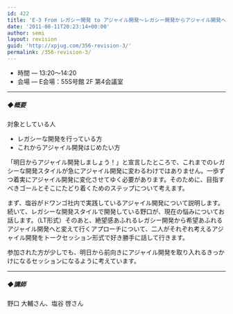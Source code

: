 ```yaml
---
id: 422
title: 'E-3 From レガシー開発 to アジャイル開発～レガシー開発からアジャイル開発へ～【発表】'
date: '2011-08-11T20:23:14+00:00'
author: semi
layout: revision
guid: 'http://xpjug.com/356-revision-3/'
permalink: /356-revision-3/
---
```


- 時間 — 13:20～14:20
- 会場 — E会場：55S号館 2F 第4会議室

---

##### ◆概要

対象としている人

- レガシーな開発を行っている方
- これからアジャイル開発はじめたい方

「明日からアジャイル開発しましょう！」と宣言したところで、これまでのレガシーな開発スタイルが急にアジャイル開発に変わるわけではありません。一歩ずつ着実にアジャイル開発に変化させてゆく必要があります。そのために、目指すべきゴールとそこにたどり着くためのステップについて考えます。

まず、塩谷がドワンゴ社内で実践しているアジャイル開発について説明します。続いて、レガシーな開発スタイルで開発している野口が、現在の悩みについてお話します。（LT形式）そのあと、絶望感あふれるレガシー開発から希望あふれるアジャイル開発へと変えて行くアプローチについて、二人がそれぞれ考えるアジャイル開発をトークセッション形式で好き勝手に話して行きます。

参加された方が少しでも、明日から前向きにアジャイル開発を取り入れるきっかけになるセッションになるように考えています。

---

##### ◆講師

野口 大輔さん、塩谷 啓さん
